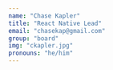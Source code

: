 ```yaml
---
name: "Chase Kapler"
title: "React Native Lead"
email: "chasekap@gmail.com"
group: "board"
img: "ckapler.jpg"
pronouns: "he/him"
---
```

